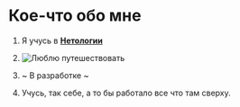 # Кое-что обо мне

1. Я учусь в [**Нетологии**](https://netology.ru)
   
2. ![Люблю путешествовать](https://drive.google.com/file/d/1fzFli0iNmkFvZfAiunUXlA0uSYCvaess/view?usp=sharing) 
   
3. ~ В разработке ~
   
4. Учусь, так себе, а то бы работало все что там сверху.